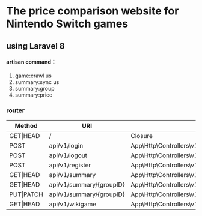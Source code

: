 # The price comparison website for Nintendo Switch games
## using Laravel 8
#### artisan command： 
1. game:crawl us
2. summary:sync us
3. summary:group
4. summary:price
### router
| Method    | URI                      |  Action                                              | Middleware |
|-----------|--------------------------|-----------------------------------------------------|------------|
| GET\|HEAD  | /                        | Closure                                             | web        |
| POST      | api/v1/login             | App\Http\Controllers\v1\PassportController@login    | api        |
| POST      | api/v1/logout            | App\Http\Controllers\v1\PassportController@logout   | api    auth:api    |
| POST      | api/v1/register          | App\Http\Controllers\v1\PassportController@register | api        |
| GET\|HEAD  | api/v1/summary           | App\Http\Controllers\v1\SummaryController@index     | api        |
| GET\|HEAD  | api/v1/summary/{groupID} | App\Http\Controllers\v1\SummaryController@show      | api        |
| PUT\|PATCH | api/v1/summary/{groupID} | App\Http\Controllers\v1\SummaryController@update    | api   auth:api      |
| GET\|HEAD  | api/v1/wikigame          | App\Http\Controllers\v1\WikiGameController@index    | api        |
